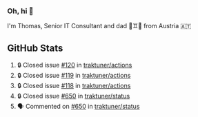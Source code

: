 ### Oh, hi 👋

I'm Thomas, Senior IT Consultant and dad 👶♊️👶 from Austria 🇦🇹

<!--
**traktuner/traktuner** is a ✨ _special_ ✨ repository because its `README.md` (this file) appears on your GitHub profile.

Here are some ideas to get you started:

- 🔭 I’m currently working on ...
- 🌱 I’m currently learning ...
- 👯 I’m looking to collaborate on ...
- 🤔 I’m looking for help with ...
- 💬 Ask me about ...
- 📫 How to reach me: ...
- 😄 Pronouns: ...
- ⚡ Fun fact: ...
-->

</div>

## GitHub Stats
<!--START_SECTION:activity-->
1. 🔒 Closed issue [#120](https://github.com/traktuner/actions/issues/120) in [traktuner/actions](https://github.com/traktuner/actions)
2. 🔒 Closed issue [#119](https://github.com/traktuner/actions/issues/119) in [traktuner/actions](https://github.com/traktuner/actions)
3. 🔒 Closed issue [#118](https://github.com/traktuner/actions/issues/118) in [traktuner/actions](https://github.com/traktuner/actions)
4. 🔒 Closed issue [#650](https://github.com/traktuner/status/issues/650) in [traktuner/status](https://github.com/traktuner/status)
5. 🗣 Commented on [#650](https://github.com/traktuner/status/issues/650#issuecomment-3401602408) in [traktuner/status](https://github.com/traktuner/status)
<!--END_SECTION:activity-->
